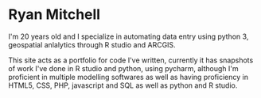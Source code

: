 # Ryan Mitchell

I'm 20 years old and I specialize in automating data entry using python 3, geospatial anlalytics through R studio and ARCGIS.

This site acts as a portfolio for code I've written, currently it has snapshots of work I've done in R studio and python, using pycharm, although I'm proficient in multiple modelling softwares as well as having proficiency in HTML5, CSS, PHP, javascript and SQL as well as python and R studio.
